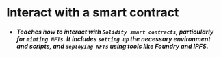 # Interact with a smart contract
- ***Teaches how to interact with `Solidity smart contracts`, particularly for `minting NFTs`. It includes `setting up` the necessary environment and scripts, and `deploying NFTs` using tools like Foundry and IPFS.***
